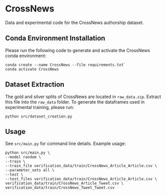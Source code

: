 # CrossNews
Data and experimental code for the CrossNews authorship dataset.
## Conda Environment Installation
Please run the following code to generate and activate the CrossNews conda environment:

```
conda create --name CrossNews --file requirements.txt`
conda activate CrossNews
```

## Dataset Extraction
The gold and silver splits of CrossNews are located in `raw_data.zip`. Extract this file into the `raw_data` folder. To generate the dataframes used in experimental training, please run:

`python src/dataset_creation.py`

## Usage

See `src/main.py` for command line details. Example usage:

```
python src/main.py \
--model random \
--train \
--train_file verification_data/train/CrossNews_Article_Article.csv \
--parameter_sets all \
--test \
--test_files verification_data/train/CrossNews_Article_Article.csv \
verification_data/train/CrossNews_Article_Tweet.csv \
verification_data/train/CrossNews_Tweet_Tweet.csv
```
